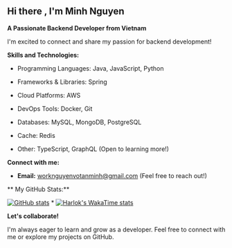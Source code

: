 ## Hi there , I'm Minh Nguyen

**A Passionate Backend Developer from Vietnam**

I'm excited to connect and share my passion for backend development!

**Skills and Technologies:**


* Programming Languages: Java, JavaScript, Python

* Frameworks & Libraries: Spring

* Cloud Platforms: AWS

* DevOps Tools: Docker, Git

* Databases: MySQL, MongoDB, PostgreSQL

* Cache: Redis

* Other: TypeScript, GraphQL (Open to learning more!)

**Connect with me:**


* **Email:** worknguyenvotanminh@gmail.com (Feel free to reach out!)

** My GitHub Stats:**

[![GitHub stats](https://github-readme-stats.vercel.app/api?username=nguyenxvotanminh3&show_icons=true&count_private=true&hide=prs&theme=synthwave&hide_border=true)](https://github.com/nguyenxvotanminh3)
*
[![Harlok's WakaTime stats](https://github-readme-stats.vercel.app/api/wakatime?username=nguyenxvotanminh3)](https://github.com/nguyenxvotanminh3/github-readme-stats)

**Let's collaborate!**

I'm always eager to learn and grow as a developer. Feel free to connect with me or explore my projects on GitHub. 
